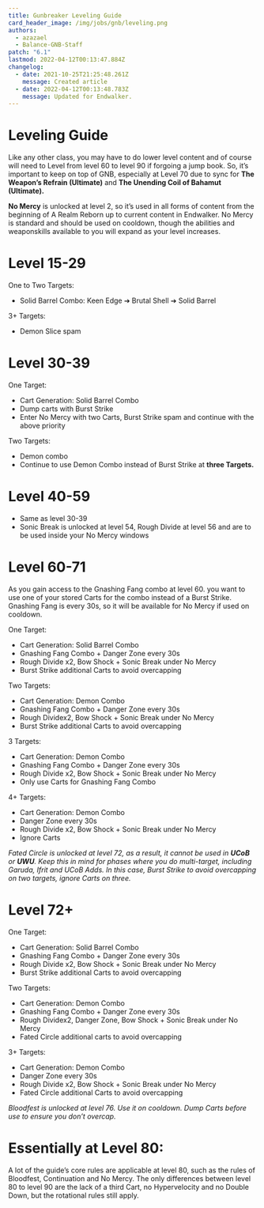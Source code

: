```yaml
---
title: Gunbreaker Leveling Guide
card_header_image: /img/jobs/gnb/leveling.png
authors:
  - azazael
  - Balance-GNB-Staff
patch: "6.1"
lastmod: 2022-04-12T00:13:47.884Z
changelog:
  - date: 2021-10-25T21:25:48.261Z
    message: Created article
  - date: 2022-04-12T00:13:48.783Z
    message: Updated for Endwalker.
---
```

# Leveling Guide



Like any other class, you may have to do lower level content and of course will need to Level from level 60 to level 90 if forgoing a jump book. So, it’s important to keep on top of GNB, especially at Level 70 due to sync for **The Weapon’s Refrain (Ultimate)** and **The Unending Coil of Bahamut (Ultimate).**

**No Mercy** is unlocked at level 2, so it’s used in all forms of content from the beginning of A Realm Reborn up to current content in Endwalker. No Mercy is standard and should be used on cooldown, though the abilities and weaponskills available to you will expand as your level increases.



# Level 15-29

One to Two Targets:

* Solid Barrel Combo: Keen Edge ➔ Brutal Shell ➔ Solid Barrel

3+ Targets:

* Demon Slice spam

# Level 30-39

One Target:

* Cart Generation: Solid Barrel Combo
* Dump carts with Burst Strike
* Enter No Mercy with two Carts, Burst Strike spam and continue with the above priority

Two Targets:

* Demon combo
* Continue to use Demon Combo instead of Burst Strike at **three Targets.**

# Level 40-59

* Same as level 30-39
* Sonic Break is unlocked at level 54, Rough Divide at level 56 and are to be used inside your No Mercy windows

# Level 60-71

As you gain access to the Gnashing Fang combo at level 60. you want to use one of your stored Carts for the combo instead of a Burst Strike. Gnashing Fang is every 30s, so it will be available for No Mercy if used on cooldown.



One Target:

* Cart Generation: Solid Barrel Combo
* Gnashing Fang Combo + Danger Zone every 30s
* Rough Divide x2, Bow Shock + Sonic Break under No Mercy
* Burst Strike additional Carts to avoid overcapping



Two Targets:

* Cart Generation: Demon Combo
* Gnashing Fang Combo + Danger Zone every 30s
* Rough Dividex2, Bow Shock + Sonic Break under No Mercy
* Burst Strike additional Carts to avoid overcapping

3 Targets:

* Cart Generation: Demon Combo
* Gnashing Fang Combo + Danger Zone every 30s
* Rough Divide x2, Bow Shock + Sonic Break under No Mercy
* Only use Carts for Gnashing Fang Combo



4+ Targets:

* Cart Generation: Demon Combo
* Danger Zone every 30s
* Rough Divide x2, Bow Shock + Sonic Break under No Mercy
* Ignore Carts

*Fated Circle is unlocked at level 72, as a result, it cannot be used in **UCoB** or **UWU**. Keep this in mind for phases where you do multi-target, including Garuda, Ifrit and UCoB Adds. In this case, Burst Strike to avoid overcapping on two targets, ignore Carts on three.*

# Level 72+

One Target:

* Cart Generation: Solid Barrel Combo
* Gnashing Fang Combo + Danger Zone every 30s
* Rough Divide x2, Bow Shock + Sonic Break under No Mercy
* Burst Strike additional Carts to avoid overcapping

Two Targets:

* Cart Generation: Demon Combo
* Gnashing Fang Combo + Danger Zone every 30s
* Rough Dividex2, Danger Zone, Bow Shock + Sonic Break under No Mercy
* Fated Circle additional carts to avoid overcapping

3+ Targets:

* Cart Generation: Demon Combo
* Danger Zone every 30s
* Rough Divide x2, Bow Shock + Sonic Break under No Mercy
* Fated Circle additional Carts to avoid overcapping

*Bloodfest is unlocked at level 76. Use it on cooldown. Dump Carts before use to ensure you don’t overcap.*



# Essentially at Level 80:



A lot of the guide’s core rules are applicable at level 80, such as the rules of Bloodfest, Continuation and No Mercy. The only differences between level 80 to level 90 are the lack of a third Cart, no Hypervelocity and no Double Down, but the rotational rules still apply.